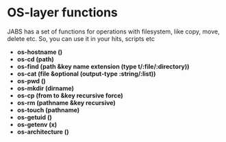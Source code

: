 # OS-layer functions

JABS has a set of functions for operations with filesystem, like copy, move, delete etc. So, you can use it in your hits, scripts etc

* **os-hostname ()**
* **os-cd (path)**
* **os-find (path &key name extension (type t/:file/:directory))**
* **os-cat (file &optional (output-type :string/:list))**
* **os-pwd ()**
* **os-mkdir (dirname)**
* **os-cp (from to &key recursive force)**
* **os-rm (pathname &key recursive)**
* **os-touch (pathname)**
* **os-getuid ()**
* **os-getenv (x)**
* **os-architecture ()**

